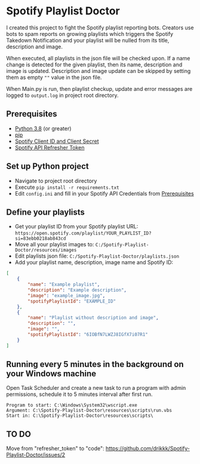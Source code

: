 # Spotify Playlist Doctor

I created this project to fight the Spotify playlist reporting bots.
Creators use bots to spam reports on growing playlists which triggers the Spotify Takedown Notification and your
playlist will be nulled from its title, description and image.

When executed, all playlists in the json file will be checked upon. If a name change is detected for the given playlist, then its name, description and image is updated.
Description and image update can be skipped by setting them as empty ```""``` value in the json file.

When Main.py is run, then playlist checkup, update and error messages are logged to ```output.log``` in project root directory.

## Prerequisites

- [Python 3.8](https://www.python.org/downloads/) (or greater)
- [pip](https://pip.pypa.io/en/stable/installation/)
- [Spotify Client ID and Client Secret](https://developer.spotify.com/documentation/web-api/concepts/apps)
- [Spotify API Refresher Token](https://developer.spotify.com/documentation/ios/concepts/token-swap-and-refresh)

## Set up Python project

- Navigate to project root directory
- Execute ```pip install -r requirements.txt```
- Edit ```config.ini``` and fill in your Spotify API Credentials from [Prerequisites](#prerequisites)

## Define your playlists

- Get your playlist ID from your Spotify playlist URL: ```https://open.spotify.com/playlist/YOUR_PLAYLIST_ID?si=83ebb0218ab843cd```
- Move all your playlist images to: ```C:/Spotify-Playlist-Doctor/resources/images```
- Edit playlists json file: ```C:/Spotify-Playlist-Doctor/playlists.json```
- Add your playlist name, description, image name and Spotify ID:
```json
[
    {
        "name": "Example playlist",
        "description": "Example description",
        "image": "example_image.jpg",
        "spotifyPlaylistId": "EXAMPLE_ID"
    },
    {
        "name": "Playlist without description and image",
        "description": "",
        "image": "",
        "spotifyPlaylistId": "6IOBfN7LWZJ8IGfX7i07R1"
    }
]
```

## Running every 5 minutes in the background on your Windows machine

Open Task Scheduler and create a new task to run a program with admin permissions, schedule it to 5 minutes interval
after first run.
```
Program to start: C:\Windows\System32\wscript.exe
Argument: C:\Spotify-Playlist-Doctor\resources\scripts\run.vbs
Start in: C:\Spotify-Playlist-Doctor\resources\scripts\
```

## TO DO

Move from "refresher_token" to "code": https://github.com/drikkk/Spotify-Playlist-Doctor/issues/2

